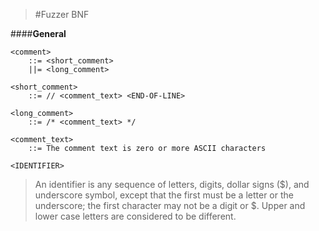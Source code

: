>#Fuzzer BNF

####**General**
```
<comment>
    ::= <short_comment>
    ||= <long_comment>

<short_comment>
    ::= // <comment_text> <END-OF-LINE>

<long_comment>
    ::= /* <comment_text> */

<comment_text>
    ::= The comment text is zero or more ASCII characters
```


`<IDENTIFIER>`
> An identifier is any sequence of letters, digits, dollar signs ($),
> and underscore symbol, except that the first must be a letter or
> the underscore; the first character may not be a digit or $. Upper and
> lower case letters are considered to be different.

